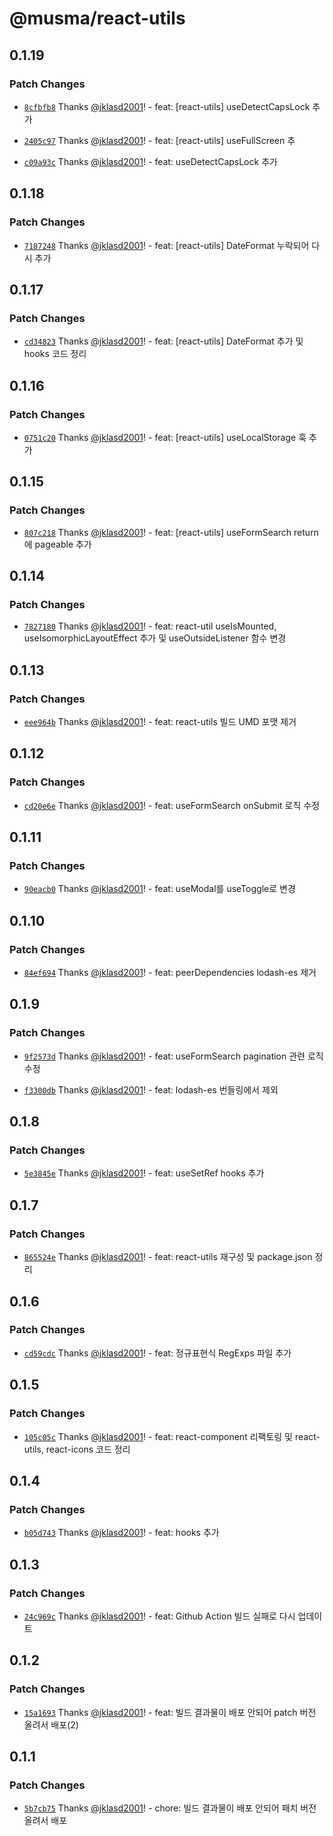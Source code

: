 # @musma/react-utils

## 0.1.19

### Patch Changes

- [`8cfbfb8`](https://github.com/Musma/react-libraries/commit/8cfbfb8dc77316527f88dafb9c7ba510632630cb) Thanks [@jklasd2001](https://github.com/jklasd2001)! - feat: [react-utils] useDetectCapsLock 추가

- [`2405c97`](https://github.com/Musma/react-libraries/commit/2405c9736246f15ea338306231a7f3fd38e5b640) Thanks [@jklasd2001](https://github.com/jklasd2001)! - feat: [react-utils] useFullScreen 추

- [`c09a93c`](https://github.com/Musma/react-libraries/commit/c09a93cf0add2aa3f7a693c6c4ee045c0491a98d) Thanks [@jklasd2001](https://github.com/jklasd2001)! - feat: useDetectCapsLock 추가

## 0.1.18

### Patch Changes

- [`7187248`](https://github.com/Musma/react-libraries/commit/71872481fa40166e407ae937e9d64df2b7a599ed) Thanks [@jklasd2001](https://github.com/jklasd2001)! - feat: [react-utils] DateFormat 누락되어 다시 추가

## 0.1.17

### Patch Changes

- [`cd34823`](https://github.com/Musma/react-libraries/commit/cd348231e9ef347ccd93fe4b9088ecd0ee259611) Thanks [@jklasd2001](https://github.com/jklasd2001)! - feat: [react-utils] DateFormat 추가 및 hooks 코드 정리

## 0.1.16

### Patch Changes

- [`0751c20`](https://github.com/Musma/react-libraries/commit/0751c2029de59fbcd7b6b07fb63790c27525b1b6) Thanks [@jklasd2001](https://github.com/jklasd2001)! - feat: [react-utils] useLocalStorage 훅 추가

## 0.1.15

### Patch Changes

- [`807c218`](https://github.com/Musma/react-libraries/commit/807c21817e1f6fe40c507457c6e27e3a9a0bfc44) Thanks [@jklasd2001](https://github.com/jklasd2001)! - feat: [react-utils] useFormSearch return에 pageable 추가

## 0.1.14

### Patch Changes

- [`7827180`](https://github.com/Musma/react-libraries/commit/78271807cf27996914eab723c3b17593cce4f81a) Thanks [@jklasd2001](https://github.com/jklasd2001)! - feat: react-util useIsMounted, useIsomorphicLayoutEffect 추가 및 useOutsideListener 함수 변경

## 0.1.13

### Patch Changes

- [`eee964b`](https://github.com/Musma/react-libraries/commit/eee964b8e33e50d6345364b440d75474da6ad9d2) Thanks [@jklasd2001](https://github.com/jklasd2001)! - feat: react-utils 빌드 UMD 포맷 제거

## 0.1.12

### Patch Changes

- [`cd20e6e`](https://github.com/Musma/react-libraries/commit/cd20e6ec27942c118af6fd85ada68e9a4b163e1b) Thanks [@jklasd2001](https://github.com/jklasd2001)! - feat: useFormSearch onSubmit 로직 수정

## 0.1.11

### Patch Changes

- [`90eacb0`](https://github.com/Musma/react-libraries/commit/90eacb03084c7b10dc5674d5df4cda6a69fb8eac) Thanks [@jklasd2001](https://github.com/jklasd2001)! - feat: useModal를 useToggle로 변경

## 0.1.10

### Patch Changes

- [`84ef694`](https://github.com/Musma/react-libraries/commit/84ef694e2652afb326a8f6965958c23e8189feeb) Thanks [@jklasd2001](https://github.com/jklasd2001)! - feat: peerDependencies lodash-es 제거

## 0.1.9

### Patch Changes

- [`9f2573d`](https://github.com/Musma/react-libraries/commit/9f2573d2c07d892d97bb9b290144cb16f2e420ed) Thanks [@jklasd2001](https://github.com/jklasd2001)! - feat: useFormSearch pagination 관련 로직 수정

- [`f3300db`](https://github.com/Musma/react-libraries/commit/f3300db090e2aac8256503aa1e391d0165a0843e) Thanks [@jklasd2001](https://github.com/jklasd2001)! - feat: lodash-es 번들링에서 제외

## 0.1.8

### Patch Changes

- [`5e3845e`](https://github.com/Musma/react-libraries/commit/5e3845e3a334a27e62a458bac69e70b4e9435422) Thanks [@jklasd2001](https://github.com/jklasd2001)! - feat: useSetRef hooks 추가

## 0.1.7

### Patch Changes

- [`865524e`](https://github.com/Musma/react-libraries/commit/865524ef5104018a62eacd69282d67ea52931b02) Thanks [@jklasd2001](https://github.com/jklasd2001)! - feat: react-utils 재구성 및 package.json 정리

## 0.1.6

### Patch Changes

- [`cd59cdc`](https://github.com/Musma/react-libraries/commit/cd59cdc3492bde59d14378e7e3ba142a33413f50) Thanks [@jklasd2001](https://github.com/jklasd2001)! - feat: 정규표현식 RegExps 파일 추가

## 0.1.5

### Patch Changes

- [`105c05c`](https://github.com/Musma/react-libraries/commit/105c05c3e87c255a7ea69d6565f0c978df02240f) Thanks [@jklasd2001](https://github.com/jklasd2001)! - feat: react-component 리팩토링 및 react-utils, react-icons 코드 정리

## 0.1.4

### Patch Changes

- [`b05d743`](https://github.com/Musma/react-libraries/commit/b05d7431630aad4d30608ab5571956494d65e73f) Thanks [@jklasd2001](https://github.com/jklasd2001)! - feat: hooks 추가

## 0.1.3

### Patch Changes

- [`24c969c`](https://github.com/Musma/react-libraries/commit/24c969cd660d83cc4c62e511f93cbc90723e9de7) Thanks [@jklasd2001](https://github.com/jklasd2001)! - feat: Github Action 빌드 실패로 다시 업데이트

## 0.1.2

### Patch Changes

- [`15a1693`](https://github.com/Musma/react-libraries/commit/15a169352ba53a50a5516f2d85b9d01d855db640) Thanks [@jklasd2001](https://github.com/jklasd2001)! - feat: 빌드 결과물이 배포 안되어 patch 버전 올려서 배포(2)

## 0.1.1

### Patch Changes

- [`5b7cb75`](https://github.com/Musma/react-libraries/commit/5b7cb75c6573f1423f3286b7aa37b0c0fff28ff0) Thanks [@jklasd2001](https://github.com/jklasd2001)! - chore: 빌드 결과물이 배포 안되어 패치 버전 올려서 배포
